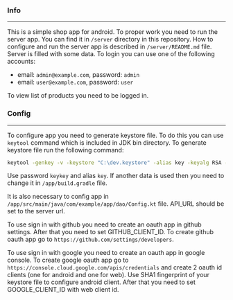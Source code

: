 ### Info

---

This is a simple shop app for android. To proper work you need to run the server app. You can find
it in `/server` directory in this repository. How to configure and run the server app is described
in `/server/README.md` file. Server is filled with some data. To login you can use one of the
following accounts:

- email: `admin@example.com`, password: `admin`
- email: `user@example.com`, password: `user`

To view list of products you need to be logged in.

### Config

---

To configure app you need to generate keystore file. To do this you can use `keytool` command which
is included in JDK bin directory. To generate keystore file run the following command:

```bash
keytool -genkey -v -keystore "C:\dev.keystore" -alias key -keyalg RSA -keysize 2048 -validity 10000
```

Use password `keykey` and alias `key`. If another data is used then you need to change it in
`/app/build.gradle` file.

It is also necessary to config app in `/app/src/main/java/com/example/app/dao/Config.kt` file.
API_URL should be set to the server url.

To use sign in with github you need to create an oauth app in github settings. After that you need
to set GITHUB_CLIENT_ID. To create github oauth app go to `https://github.com/settings/developers`.

To use sign in with google you need to create an oauth app in google console. To create google oauth
app go to `https://console.cloud.google.com/apis/credentials` and create 2 oauth id clients (one for
android and one for web). Use SHA1 fingerprint of your keystore file to configure android client.
After that you need to set GOOGLE_CLIENT_ID with web client id.
